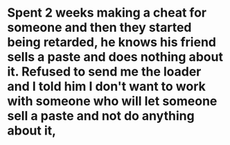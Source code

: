 # Spent 2 weeks making a cheat for someone and then they started being retarded, he knows his friend sells a paste and does nothing about it. Refused to send me the loader and I told him I don't want to work with someone who will let someone sell a paste and not do anything about it,
